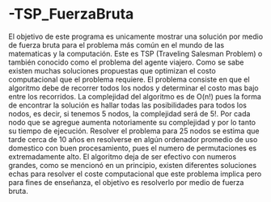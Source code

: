 # -TSP_FuerzaBruta
El objetivo de este programa es unicamente mostrar una solución por medio
de fuerza bruta para el problema más común en el mundo de las matematicas
y la computación. Este es TSP (Traveling Salesman Problem) o también 
conocido como el problema del agente viajero. Como se sabe existen muchas
soluciones propuestas que optimizan el costo computacional que el problema
requiere. 
El problema consiste en que el algoritmo debe de recorrer todos 
los nodos y determinar el costo mas bajo entre los recorridos.
La complejidad del algoritmo es de O(n!) pues la forma de encontrar la solución 
es hallar todas las posibilidades para todos los nodos, es decir, si tenemos 5 nodos, la 
complejidad será de 5!. Por cada nodo que se agregue aumenta notoriamente
su complejidad y por lo tanto su tiempo de ejecución. Resolver el problema 
para 25 nodos se estima que tarde cerca de 10 años en resolverse en algún ordenador promedio de uso 
domestico con buen procesamiento, pues el numero de permutaciones es
extremadamente alto. El algoritmo deja de ser efectivo con numeros grandes,
como se mencionó en un principio, existen diferentes soluciones echas para
resolver el coste computacional que este problema implica pero para fines de 
enseñanza, el objetivo es resolverlo por medio de fuerza bruta.
